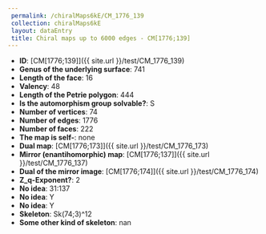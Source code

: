 ```yaml
--- 
 permalink: /chiralMaps6kE/CM_1776_139 
 collection: chiralMaps6kE
 layout: dataEntry
 title: Chiral maps up to 6000 edges - CM[1776;139]
---
```


- **ID**: [CM[1776;139]]({{ site.url }}/test/CM_1776_139)
- **Genus of the underlying surface**: 741
- **Length of the face**: 16
- **Valency**: 48
- **Length of the Petrie polygon**: 444
- **Is the automorphism group solvable?**: S
- **Number of vertices**: 74
- **Number of edges**: 1776
- **Number of faces**: 222
- **The map is self-**: none
- **Dual map**: [CM[1776;173]]({{ site.url }}/test/CM_1776_173)
- **Mirror (enantihomorphic) map**: [CM[1776;137]]({{ site.url }}/test/CM_1776_137)
- **Dual of the mirror image**: [CM[1776;174]]({{ site.url }}/test/CM_1776_174)
- **Z_q-Exponent?**: 2
- **No idea**:  31:137
- **No idea**: Y
- **No idea**: Y
- **Skeleton**: Sk(74;3)^12
- **Some other kind of skeleton**: nan
